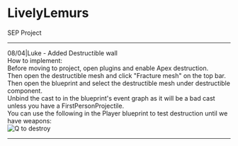 # LivelyLemurs
SEP Project

---
08/04|Luke - Added Destructible wall  
How to implement:  
Before moving to project, open plugins and enable Apex destruction.   
Then open the destructible mesh and click "Fracture mesh" on the top bar.  
Then open the blueprint and select the destructible mesh under destructible component.  
Unbind the cast to in the blueprint's event graph as it will be a bad cast unless you have a FirstPersonProjectile.  
You can use the following in the Player blueprint to test destruction until we have weapons:  
![Q to destroy](https://i.imgur.com/uemY9Dr.jpg)   

---
